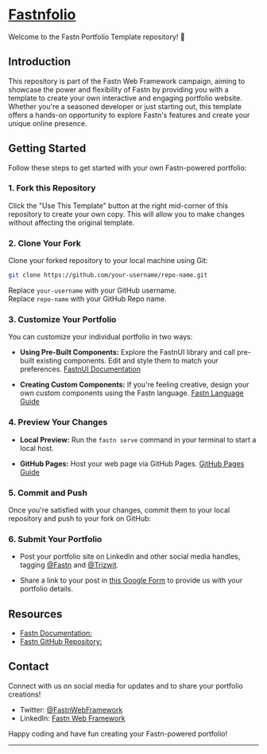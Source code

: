 # [Fastnfolio]()

Welcome to the Fastn Portfolio Template repository! 🚀

## Introduction

This repository is part of the Fastn Web Framework campaign, aiming to showcase the power and flexibility of Fastn by providing you with a template to create your own interactive and engaging portfolio website. Whether you're a seasoned developer or just starting out, this template offers a hands-on opportunity to explore Fastn's features and create your unique online presence.

## Getting Started

Follow these steps to get started with your own Fastn-powered portfolio:

### 1. Fork this Repository

Click the "Use This Template" button at the right mid-corner of this repository to create your own copy. This will allow you to make changes without affecting the original template.

### 2. Clone Your Fork

Clone your forked repository to your local machine using Git:

```bash 
git clone https://github.com/your-username/repo-name.git
```

Replace `your-username` with your GitHub username.   
Replace `repo-name` with your GitHub Repo name.   

### 3. Customize Your Portfolio

You can customize your individual portfolio in two ways:

- **Using Pre-Built Components:** Explore the FastnUI library and call pre-built existing components. Edit and style them to match your preferences. [FastnUI Documentation](https://fastnwebframework/docs/fastnui)

- **Creating Custom Components:** If you're feeling creative, design your own custom components using the Fastn language. [Fastn Language Guide](https://fastnwebframework/docs/fastn-language)


### 4. Preview Your Changes

- **Local Preview:** Run the `fastn serve` command in your terminal to start a local host.

- **GitHub Pages:** Host your web page via GitHub Pages. [GitHub Pages Guide](https://guides.github.com/features/pages/)

### 5. Commit and Push

Once you're satisfied with your changes, commit them to your local repository and push to your fork on GitHub:


### 6. Submit Your Portfolio

- Post your portfolio site on LinkedIn and other social media handles, tagging [@Fastn](https://twitter.com/FastnWebFramework) and [@Trizwit](https://twitter.com/Trizwit).

- Share a link to your post in [this Google Form](link-to-gform) to provide us with your portfolio details.

## Resources

- [Fastn Documentation:](https://fastn.com/frontend/)
- [Fastn GitHub Repository:](https://github.com/fastn-stack)

## Contact

Connect with us on social media for updates and to share your portfolio creations!

- Twitter: [@FastnWebFramework](https://twitter.com/FastnWebFramework)
- LinkedIn: [Fastn Web Framework](https://www.linkedin.com/company/fastn-web-framework)

Happy coding and have fun creating your Fastn-powered portfolio!

---
